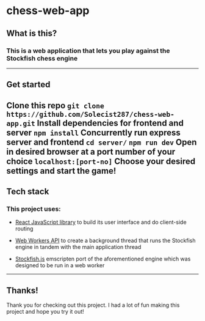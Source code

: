 # chess-web-app
## What is this?
### This is a web application that lets you play against the Stockfish chess engine
---
## Get started
Clone this repo
`git clone https://github.com/Solecist287/chess-web-app.git`
Install dependencies for frontend and server
`npm install`
Concurrently run express server and frontend
`cd server/`
`npm run dev`
Open in desired browser at a port number of your choice
`localhost:[port-no]`
Choose your desired settings and start the game!
---
## Tech stack
### This project uses:
- [React JavaScript library](https://reactjs.org/) to build its user interface and do client-side routing

- [Web Workers API](https://developer.mozilla.org/en-US/docs/Web/API/Web_Workers_API) to create a background thread that runs the Stockfish engine in tandem with the main application thread

- [Stockfish.js](https://github.com/exoticorn/stockfish-js) emscripten port of the aforementioned engine which was designed to be run in a web worker
---
## Thanks!
Thank you for checking out this project. I had a lot of fun making this project and hope you try it out!